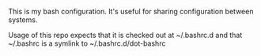 This is my bash configuration. It's useful for sharing configuration between
systems.

Usage of this repo expects that it is checked out at ~/.bashrc.d and that
~/.bashrc is a symlink to ~/.bashrc.d/dot-bashrc

